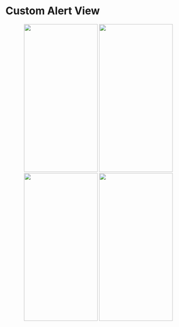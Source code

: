 # Custom Alert View
<p align="center">
  <img src="https://github.com/user-attachments/assets/3e87aa72-eb05-4750-99c7-f493e51547f5" width="200" height="400" />
  <img src="https://github.com/user-attachments/assets/5e22c5c3-db4e-4d7a-b6e8-fbf6433eed72" width="200" height="400" />
  <img src="https://github.com/user-attachments/assets/cbec8747-f807-43b9-968e-eed2b455f9bb" width="200" height="400" />
  <img src="https://github.com/user-attachments/assets/fe4da3d7-7cb5-40bf-adda-7e876c12db0d" width="200" height="400" />
</p>
